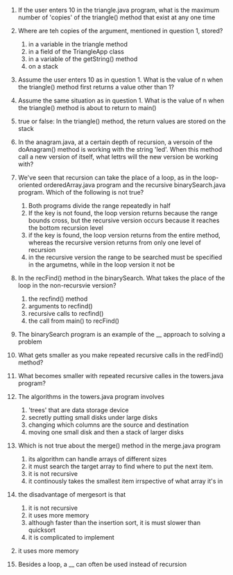 1. If the user enters 10 in the triangle.java program, what is the maximum number of 'copies' of the triangle() method that exist at any one time

2. Where are teh copies of the argument, mentioned in question 1, stored?
    1. in a variable in the triangle method
    2. in a field of the TriangleApp class
    3. in a variable of the getString() method
    4. on a stack

3. Assume the user enters 10 as in question 1. What is the value of n when the triangle() method first returns a value other than 1?

4. Assume the same situation as in question 1. What is the value of n when the triangle() method is about to return to main()

5. true or false: In the triangle() method, the return values are stored on the stack

6. In the anagram.java, at a certain depth of recursion, a versoin of the doAnagram() method is working with the string 'led'. When this method call a new version of itself, what lettrs will the new version be working with?

7. We've seen that recursion can take the place of a loop, as in the loop-oriented orderedArray.java program and the recursive binarySearch.java program. Which of the following is not true?
    1. Both programs divide the range repeatedly in half
    2. If the key is not found, the loop version returns because the range bounds cross, but the recursive version occurs because it reaches the bottom recursion level
    3. if the key is found, the loop version returns from the entire method, whereas the recursive version returns from only one level of recursion
    4. in the recursive version the range to be searched must be specified in the argumetns, while in the loop version it not be
    
8. In the recFind() method in the binarySearch. What takes the place of the loop in the non-recursvie version?
    1. the recfind() method
    2. arguments to recfind()
    3. recursive calls to recfind()
    4. the call from main() to recFind()
    
9. The binarySearch program is an example of the __ approach to solving a problem

10. What gets smaller as you make repeated recursive calls in the redFind() method?

11. What becomes smaller with repeated recursive calles in the towers.java program?

12. The algorithms in the towers.java program involves
    1. 'trees' that are data storage device
    2. secretly putting small disks under large disks
    3. changing which columns are the source and destination 
    4. moving one small disk and then a stack of larger disks
    
13. Which is not true about the merge() method in the merge.java program
    1. its algorithm can handle arrays of different sizes
    2. it must search the target array to find where to put the next item.
    3. it is not recursive
    4. it continously takes the smallest item irrspective of what array it's in
   
14. the disadvantage of mergesort is that
    1. it is not recursive
    2. it uses more memory
    3. although faster than the insertion sort, it is must slower than quicksort
    4. it is complicated to implement
2) it uses more memory 
15. Besides a loop, a __ can often be used instead of recursion

